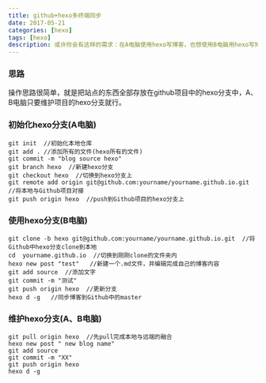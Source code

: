 ```yaml
---
title: github+hexo多终端同步
date: 2017-05-21
categories: [hexo]
tags: [hexo]
description: 或许你会有这样的需求：在A电脑使用hexo写博客，也想使用B电脑用hexo写博客，这时候我要如何保证A电脑的hexo站点和B电脑的hexo站点信息同步呢？本文将用最简单的思路来解决这个问题。
---
```

### 思路
操作思路很简单，就是把站点的东西全部存放在github项目中的hexo分支中，A、B电脑只要维护项目的hexo分支就行。

### 初始化hexo分支(A电脑)
```git
git init  //初始化本地仓库
git add . //添加所有的文件(hexo所有的文件)
git commit -m "blog source hexo"
git branch hexo  //新建hexo分支
git checkout hexo  //切换到hexo分支上
git remote add origin git@github.com:yourname/yourname.github.io.git  //将本地与Github项目对接
git push origin hexo  //push到Github项目的hexo分支上
```

### 使用hexo分支(B电脑)
```git
git clone -b hexo git@github.com:yourname/yourname.github.io.git  //将Github中hexo分支clone到本地
cd  yourname.github.io  //切换到刚刚clone的文件夹内
hexo new post "test"   //新建一个.md文件，并编辑完成自己的博客内容
git add source  //添加文字
git commit -m "测试"
git push origin hexo  //更新分支
hexo d -g   //同步博客到Github中的master
```
### 维护hexo分支(A、B电脑)
```git
git pull origin hexo  //先pull完成本地与远端的融合
hexo new post " new blog name"
git add source
git commit -m "XX"
git push origin hexo
hexo d -g
```


